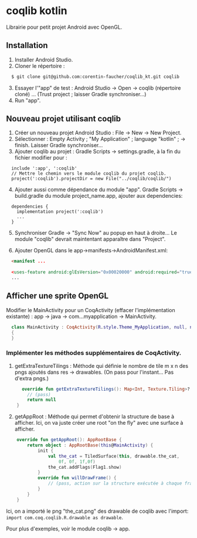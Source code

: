 # coqlib kotlin

Librairie pour petit projet Android avec OpenGL.

## Installation

1. Installer Android Studio.
2. Cloner le répertoire :
```bash
  $ git clone git@github.com:corentin-faucher/coqlib_kt.git coqlib
```
3. Essayer l'"app" de test : Android Studio -> Open -> coqlib (répertoire cloné) ... (Trust project ; laisser Gradle synchroniser...)
4. Run "app".


## Nouveau projet utilisant coqlib

1. Créer un nouveau projet Android Studio : File -> New -> New Project.
2. Sélectionner : Empty Activity ; "My Application" ; language "kotlin" ; -> finish. Laisser Gradle synchroniser...
3. Ajouter coqlib au projet : Gradle Scripts -> settings.gradle, à la fin du fichier modifier pour :
```
  include ':app', ':coqlib'
  // Mettre le chemin vers le module coqlib du projet coqlib.
  project(':coqlib').projectDir = new File("../coqlib/coqlib/")
```
4. Ajouter aussi comme dépendance du module "app". Gradle Scripts -> build.gradle du module project_name.app, ajouter aux dependencies:
```
  dependencies {
    implementation project(':coqlib')
    ...
  }
```
5. Synchroniser Gradle -> "Sync Now" au popup en haut à droite...
  Le module "coqlib" devrait maintentant apparaître dans "Project".

6. Ajouter OpenGL dans le app->manifests->AndroidManifest.xml:
```html
  <manifest ...
  
  <uses-feature android:glEsVersion="0x00020000" android:required="true" />
  ...

```

## Afficher une sprite OpenGL

Modifier le MainActivity pour un CoqActivity (effacer l'implémentation existante) :
  app -> java -> com...myapplication -> MainActivity.
```kotlin
  class MainActivity : CoqActivity(R.style.Theme_MyApplication, null, null)
  {
  }

```
### Implémenter les méthodes supplémentaires de CoqActivity.

1. getExtraTextureTilings : Méthode qui définie le nombre de tile m x n des pngs ajoutés dans res -> drawables. (On pass pour l'instant... Pas d'extra pngs.)
```kotlin
      override fun getExtraTextureTilings(): Map<Int, Texture.Tiling>? {
        // (pass)
        return null
    }
```
2. getAppRoot : Méthode qui permet d'obtenir la structure de base à afficher.
  Ici, on va juste créer une root "on the fly" avec une surface à afficher.
```kotlin
    override fun getAppRoot(): AppRootBase {
        return object : AppRootBase(this@MainActivity) {
            init {
                val the_cat = TiledSurface(this, drawable.the_cat,
                    0f, 0f, 1f,0f)
                the_cat.addFlags(Flag1.show)
            }
            override fun willDrawFrame() {
                // (pass, action sur la structure exécutée à chaque frame)
            }
        }
    }

```
Ici, on a importé le png "the_cat.png" des drawable de coqlib avec l'import: 
`import com.coq.coqlib.R.drawable as drawable`.

Pour plus d'exemples, voir le module coqlib -> app.
